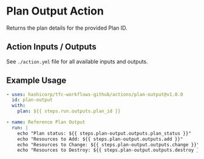 # Plan Output Action

Returns the plan details for the provided Plan ID.

## Action Inputs / Outputs

See `./action.yml` file for all available inputs and outputs.

## Example Usage

```yml
- uses: hashicorp/tfc-workflows-github/actions/plan-output@v1.0.0
  id: plan-output
  with:
    plan: ${{ steps.run.outputs.plan_id }}

- name: Reference Plan Output
  run: |
    echo "Plan status: ${{ steps.plan-output.outputs.plan_status }}"
    echo "Resources to Add: ${{ steps.plan-output.outputs.add }}"
    echo "Resources to Change: ${{ steps.plan-output.outputs.change }}"
    echo "Resources to Destroy: ${{ steps.plan-output.outputs.destroy }}"

```

